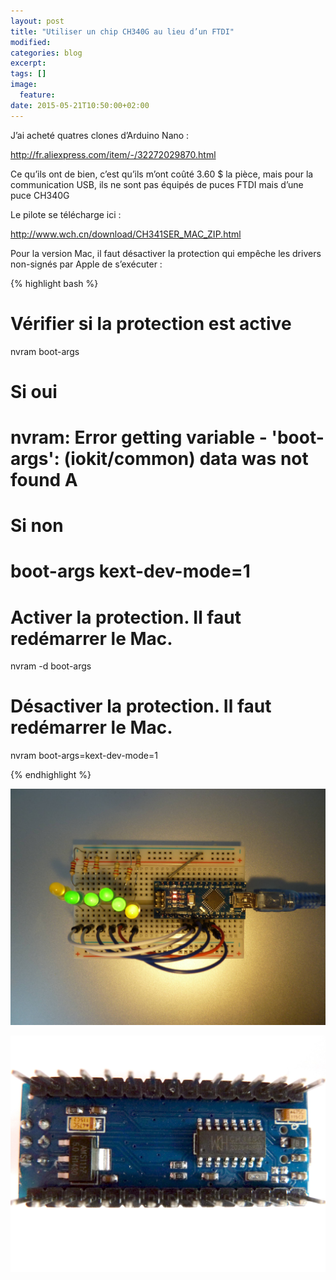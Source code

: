 ```yaml
---
layout: post
title: "Utiliser un chip CH340G au lieu d’un FTDI"
modified:
categories: blog
excerpt:
tags: []
image:
  feature:
date: 2015-05-21T10:50:00+02:00
---
```




J’ai acheté quatres clones d’Arduino Nano :

<http://fr.aliexpress.com/item/-/32272029870.html>

Ce qu’ils ont de bien, c’est qu’ils m’ont coûté 3.60 $ la pièce, mais pour la communication USB, ils ne sont pas équipés de puces FTDI mais d’une puce CH340G

Le pilote se télécharge ici :

<http://www.wch.cn/download/CH341SER_MAC_ZIP.html>

Pour la version Mac, il faut désactiver la protection qui empêche les drivers non-signés par Apple de s’exécuter :


{% highlight bash %}

# Vérifier si la protection est active
nvram boot-args
# Si oui
# nvram: Error getting variable - 'boot-args': (iokit/common) data was not found A
# Si non
# boot-args	kext-dev-mode=1

# Activer la protection. Il faut redémarrer le Mac.
nvram -d boot-args

# Désactiver la protection. Il faut redémarrer le Mac.
nvram boot-args=kext-dev-mode=1

{% endhighlight %}


![](/images/2015-05-21-ch340_driver/CH430G_001.jpg)

![](/images/2015-05-21-ch340_driver/CH430G_002.jpg)

